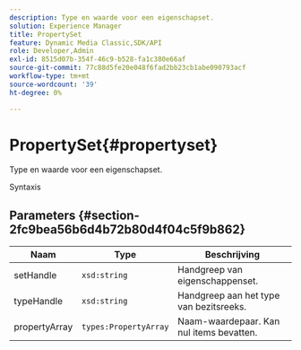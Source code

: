 ```yaml
---
description: Type en waarde voor een eigenschapset.
solution: Experience Manager
title: PropertySet
feature: Dynamic Media Classic,SDK/API
role: Developer,Admin
exl-id: 8515d07b-354f-46c9-b528-fa1c380e66af
source-git-commit: 77c88d5fe20e048f6fad2bb23cb1abe090793acf
workflow-type: tm+mt
source-wordcount: '39'
ht-degree: 0%

---
```


# PropertySet{#propertyset}

Type en waarde voor een eigenschapset.

Syntaxis

## Parameters {#section-2fc9bea56b6d4b72b80d4f04c5f9b862}

| Naam | Type | Beschrijving |
|---|---|---|
| setHandle | `xsd:string` | Handgreep van eigenschappenset. |
| typeHandle | `xsd:string` | Handgreep aan het type van bezitsreeks. |
| propertyArray | `types:PropertyArray` | Naam-waardepaar. Kan nul items bevatten. |
